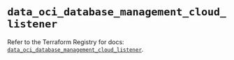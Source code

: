 # `data_oci_database_management_cloud_listener`

Refer to the Terraform Registry for docs: [`data_oci_database_management_cloud_listener`](https://registry.terraform.io/providers/oracle/oci/7.19.0/docs/data-sources/database_management_cloud_listener).
